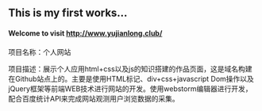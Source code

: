 ## This is my first works...
#### Welcome to visit http://www.yujianlong.club/

项目名称：个人网站


项目描述：展示个人应用html+css以及js的知识搭建的作品页面，这是域名构建在Github站点上的。主要是使用HTML标记、div+css+javascript Dom操作以及jQuery框架等前端WEB技术进行网站的开发。使用webstorm编辑器进行开发，配合百度统计API来完成网站观测用户浏览数据的采集。
